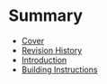 # Summary

* [Cover](README.md)
* [Revision History](revision-history.md)
* [Introduction](introduction.md)
* [Building Instructions](building-instructions-and-videos.md)

